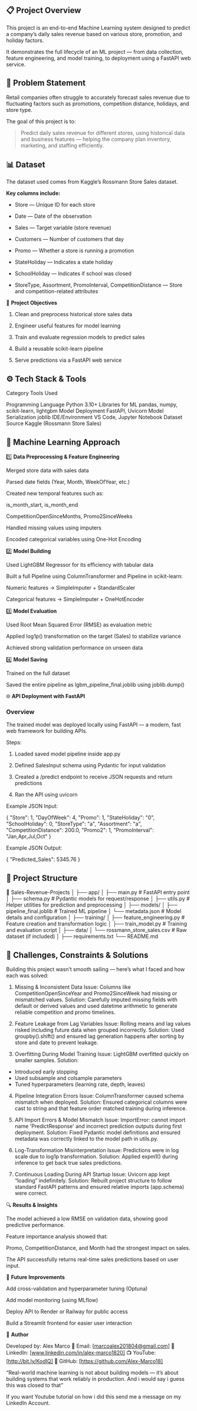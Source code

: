 
## 📋 Project Overview

This project is an end-to-end Machine Learning system designed to predict a company’s daily sales revenue based on various store, promotion, and holiday factors.

It demonstrates the full lifecycle of an ML project — from data collection, feature engineering, and model training, to deployment using a FastAPI web service.



## 🎯 Problem Statement

Retail companies often struggle to accurately forecast sales revenue due to fluctuating factors such as promotions, competition distance, holidays, and store type.

The goal of this project is to:

> Predict daily sales revenue for different stores, using historical data and business features — helping the company plan inventory, marketing, and staffing efficiently.




## 📊 Dataset

The dataset used comes from Kaggle’s Rossmann Store Sales dataset.

**Key columns include:** 

* Store — Unique ID for each store

* Date — Date of the observation

* Sales — Target variable (store revenue)

* Customers — Number of customers that day

* Promo — Whether a store is running a promotion

* StateHoliday — Indicates a state holiday

* SchoolHoliday — Indicates if school was closed

* StoreType, Assortment, PromoInterval, CompetitionDistance — Store and competition-related attributes



🧩 **Project Objectives**

1. Clean and preprocess historical store sales data

2. Engineer useful features for model learning

3. Train and evaluate regression models to predict sales

4. Build a reusable scikit-learn pipeline

5. Serve predictions via a FastAPI web service



## ⚙️ Tech Stack & Tools

Category Tools Used

Programming Language	Python 3.10+
Libraries for ML	pandas, numpy, scikit-learn, lightgbm
Model Deployment	FastAPI, Uvicorn
Model Serialization	joblib
IDE/Environment	VS Code, Jupyter Notebook
Dataset Source	Kaggle (Rossmann Store Sales)



## 🧠 Machine Learning Approach

1️⃣ **Data Preprocessing & Feature Engineering**

Merged store data with sales data

Parsed date fields (Year, Month, WeekOfYear, etc.)

Created new temporal features such as:

is_month_start, is_month_end

CompetitionOpenSinceMonths, Promo2SinceWeeks

Handled missing values using imputers

Encoded categorical variables using One-Hot Encoding


2️⃣ **Model Building**

Used LightGBM Regressor for its efficiency with tabular data

Built a full Pipeline using ColumnTransformer and Pipeline in scikit-learn:

Numeric features → SimpleImputer + StandardScaler

Categorical features → SimpleImputer + OneHotEncoder


3️⃣ **Model Evaluation**

Used Root Mean Squared Error (RMSE) as evaluation metric

Applied log1p() transformation on the target (Sales) to stabilize variance

Achieved strong validation performance on unseen data


4️⃣ **Model Saving**

Trained on the full dataset

Saved the entire pipeline as lgbm_pipeline_final.joblib using joblib.dump()


🌐 **API Deployment with FastAPI**

### Overview

The trained model was deployed locally using FastAPI — a modern, fast web framework for building APIs.

Steps:

1. Loaded saved model pipeline inside app.py

2. Defined SalesInput schema using Pydantic for input validation

3. Created a /predict endpoint to receive JSON requests and return predictions

4. Ran the API using uvicorn



Example JSON Input:

{
  "Store": 1,
  "DayOfWeek": 4,
  "Promo": 1,
  "StateHoliday": "0",
  "SchoolHoliday": 0,
  "StoreType": "a",
  "Assortment": "a",
  "CompetitionDistance": 200.0,
  "Promo2": 1,
  "PromoInterval": "Jan,Apr,Jul,Oct"
}

Example JSON Output:

{
  "Predicted_Sales": 5345.76
}

## 🧩 Project Structure

📁 Sales-Revenue-Projects
│
├── app/
│   ├── main.py              # FastAPI entry point
│   ├── schema.py            # Pydantic models for request/response
│   ├── utils.py             # Helper utilities for prediction and preprocessing
│
├── models/
│   ├── pipeline_final.joblib    # Trained ML pipeline
│   └── metadata.json            # Model details and configuration
│
├── training/
│   ├── feature_engineering.py   # Feature creation and transformation logic
│   ├── train_model.py           # Training and evaluation script
│
├── data/
│   └── rossmann_store_sales.csv # Raw dataset (if included)
│
├── requirements.txt
└── README.md



## 🧱 Challenges, Constraints & Solutions

Building this project wasn’t smooth sailing — here’s what I faced and how each was solved:
1. Missing & Inconsistent Data
Issue: Columns like CompetitionOpenSinceYear and Promo2SinceWeek had missing or mismatched values.
Solution: Carefully imputed missing fields with default or derived values and used datetime arithmetic to generate reliable competition and promo timelines.

2. Feature Leakage from Lag Variables
Issue: Rolling means and lag values risked including future data when grouped incorrectly.
Solution: Used groupby().shift() and ensured lag generation happens after sorting by store and date to prevent leakage.

3. Overfitting During Model Training
Issue: LightGBM overfitted quickly on smaller samples.
Solution:
 * Introduced early stopping
 * Used subsample and colsample parameters
 * Tuned hyperparameters (learning rate, depth, leaves)

4. Pipeline Integration Errors
Issue: ColumnTransformer caused schema mismatch when deployed.
Solution: Ensured categorical columns were cast to string and that feature order matched training during inference.

5. API Import Errors & Model Mismatch
Issue: ImportError: cannot import name 'PredictResponse' and incorrect prediction outputs during first deployment.
Solution: Fixed Pydantic model definitions and ensured metadata was correctly linked to the model path in utils.py.

6. Log-Transformation Misinterpretation
Issue: Predictions were in log scale due to log1p transformation.
Solution: Applied expm1() during inference to get back true sales predictions.

7. Continuous Loading During API Startup
Issue: Uvicorn app kept “loading” indefinitely.
Solution: Rebuilt project structure to follow standard FastAPI patterns and ensured relative imports (app.schema) were correct.



🔍 **Results & Insights**

The model achieved a low RMSE on validation data, showing good predictive performance.

Feature importance analysis showed that:

Promo, CompetitionDistance, and Month had the strongest impact on sales.

The API successfully returns real-time sales predictions based on user input.



🚀 **Future Improvements**

Add cross-validation and hyperparameter tuning (Optuna)

Add model monitoring (using MLflow)

Deploy API to Render or Railway for public access

Build a Streamlit frontend for easier user interaction



👤 **Author**

Developed by: Alex Marco
📧 Email: [marcoalex201804@gmail.com]
💼 LinkedIn: [www.linkedin.com/in/alex-marco1820]
📺 YouTube: [http://bit.ly/KodIQ]
🐙 GitHub: [https://github.com/Alex-Marco18]


“Real-world machine learning is not about building models — it’s about building systems that work reliably in production.
And i would say i guess this was closed to that”

If you want Youtube tutorial on how i did this send me a message on my LinkedIn Account.

